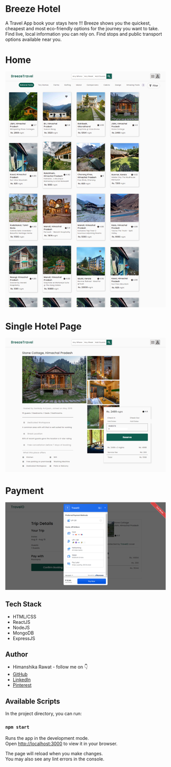 # Breeze Hotel

A Travel App book your stays here !!!
Breeze shows you the quickest, cheapest and most eco-friendly options for the journey you want to take. Find live, local information you can rely on. Find stops and public transport options available near you.

# Home
![home](./photo/home.png)

# Single Hotel Page
![user](./photo/single.png)

# Payment
![login](./photo/payment.png)


## Tech Stack

- HTML/CSS
- ReactJS
- NodeJS
- MongoDB
- ExpressJS


## Author

-   Himanshika Rawat - follow me on 👇
-   [GitHub](https://www.github.com/himanshirawat)
-   [LinkedIn](https://www.linkedin.com/in/himanshi-rawat/)
-   [Pinterest](https://in.pinterest.com/himanshikarawat/)

## Available Scripts

In the project directory, you can run:

### `npm start`

Runs the app in the development mode.\
Open [http://localhost:3000](http://localhost:3000) to view it in your browser.

The page will reload when you make changes.\
You may also see any lint errors in the console.

